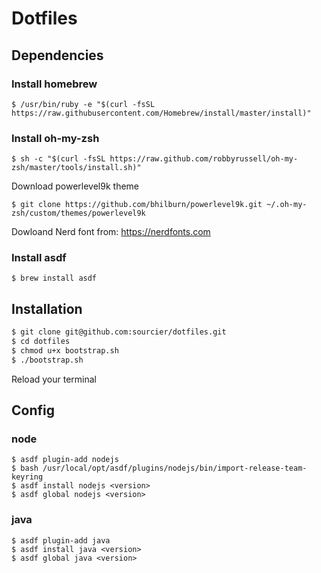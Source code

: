 # Dotfiles

## Dependencies

### Install homebrew

```
$ /usr/bin/ruby -e "$(curl -fsSL https://raw.githubusercontent.com/Homebrew/install/master/install)"
```

### Install oh-my-zsh

```
$ sh -c "$(curl -fsSL https://raw.github.com/robbyrussell/oh-my-zsh/master/tools/install.sh)"
```

Download powerlevel9k theme

```
$ git clone https://github.com/bhilburn/powerlevel9k.git ~/.oh-my-zsh/custom/themes/powerlevel9k
```

Dowloand Nerd font from: https://nerdfonts.com

### Install asdf

```
$ brew install asdf
```

## Installation

```bash
$ git clone git@github.com:sourcier/dotfiles.git
$ cd dotfiles
$ chmod u+x bootstrap.sh
$ ./bootstrap.sh
```

Reload your terminal

## Config

### node

```
$ asdf plugin-add nodejs
$ bash /usr/local/opt/asdf/plugins/nodejs/bin/import-release-team-keyring
$ asdf install nodejs <version>
$ asdf global nodejs <version>
```

### java

```
$ asdf plugin-add java
$ asdf install java <version>
$ asdf global java <version>
```